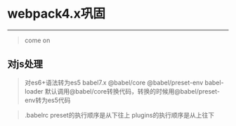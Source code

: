 # webpack4.x巩固
____
> come on

## 对js处理
> 对es6+语法转为es5
> babel7.x
> @babel/core @babel/preset-env babel-loader
> 默认调用@babel/core转换代码，转换的时候用@babel/preset-env转为es5代码

> .babelrc
> preset的执行顺序是从下往上
> plugins的执行顺序是从上往下